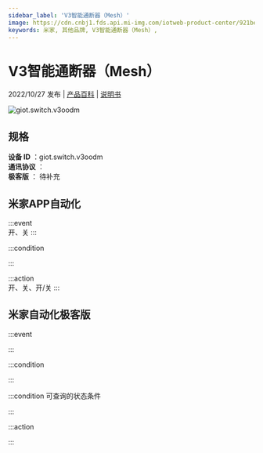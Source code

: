 ```yaml
---
sidebar_label: 'V3智能通断器（Mesh）'
image: https://cdn.cnbj1.fds.api.mi-img.com/iotweb-product-center/921be03bef997a2632857c16b6dbf8dc_1662112797835.png?GalaxyAccessKeyId=AKVGLQWBOVIRQ3XLEW&Expires=9223372036854775807&Signature=DbL4S6b3jei/uWNjLSmd9rK9aOI=
keywords: 米家, 其他品牌, V3智能通断器（Mesh）, 
---
```

# V3智能通断器（Mesh）

2022/10/27 发布 | [产品百科](https://home.mi.com/webapp/content/baike/product/index.html?model=giot.switch.v3oodm/) | [说明书](https://home.mi.com/views/introduction.html?model=giot.switch.v3oodm&region=cn)

![giot.switch.v3oodm](https://cdn.cnbj1.fds.api.mi-img.com/iotweb-product-center/921be03bef997a2632857c16b6dbf8dc_1662112797835.png?GalaxyAccessKeyId=AKVGLQWBOVIRQ3XLEW&Expires=9223372036854775807&Signature=DbL4S6b3jei/uWNjLSmd9rK9aOI=)

## 规格  
> 
**设备 ID** ：giot.switch.v3oodm  
**通讯协议** ：  
**极客版**  ： 待补充 


## 米家APP自动化  

:::event  
开、关
:::

:::condition  

:::

:::action   
开、关、开/关
:::

## 米家自动化极客版  

:::event  

:::

:::condition  

:::

:::condition 可查询的状态条件  

:::

:::action  

:::

        
